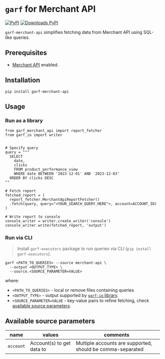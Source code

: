 # `garf` for Merchant API

[![PyPI](https://img.shields.io/pypi/v/garf-merchant-api?logo=pypi&logoColor=white&style=flat-square)](https://pypi.org/project/garf-merchant-api)
[![Downloads PyPI](https://img.shields.io/pypi/dw/garf-merchant-api?logo=pypi)](https://pypi.org/project/garf-merchant-api/)

`garf-merchant-api` simplifies fetching data from Merchant API using SQL-like queries.

## Prerequisites

* [Merchant API](https://console.cloud.google.com/apis/library/merchantapi.googleapis.com) enabled.

## Installation

`pip install garf-merchant-api`

## Usage

### Run as a library
```
from garf_merchant_api import report_fetcher
from garf_io import writer


# Specify query
query = """
  SELECT
    date,
    clicks
    FROM product_performance_view
    WHERE date BETWEEN '2023-12-01' AND '2023-12-03'
  ORDER BY clicks DESC
""

# Fetch report
fetched_report = (
  report_fetcher.MerchantApiReportFetcher()
  .fetch(query, query="<YOUR_SEARCH_QUERY_HERE">, account=ACCOUNT_ID)
)

# Write report to console
console_writer = writer.create_writer('console')
console_writer.write(fetched_report, 'output')
```

### Run via CLI

> Install `garf-executors` package to run queries via CLI (`pip install garf-executors`).

```
garf <PATH_TO_QUERIES> --source merchant-api \
  --output <OUTPUT_TYPE> \
  --source.<SOURCE_PARAMETER=VALUE>
```

where:

* `<PATH_TO_QUERIES>` - local or remove files containing queries
* `<OUTPUT_TYPE>` - output supported by [`garf-io` library](../garf_io/README.md).
* `<SOURCE_PARAMETER=VALUE` - key-value pairs to refine fetching, check [available source parameters](#available-source-parameters).

## Available source parameters

| name | values| comments |
|----- | ----- | -------- |
| `account`   | Account(s) to get data to | Multiple accounts are supported, should be comma-separated|

